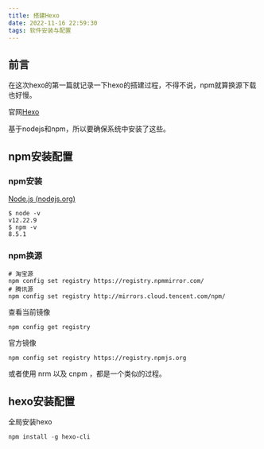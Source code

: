 ```yaml
---
title: 搭建Hexo
date: 2022-11-16 22:59:30
tags: 软件安装与配置
---
```


## 前言

在这次hexo的第一篇就记录一下hexo的搭建过程，不得不说，npm就算换源下载也好慢。

官网[Hexo](https://hexo.io/zh-cn/)

基于nodejs和npm，所以要确保系统中安装了这些。

## npm安装配置

### npm安装

[Node.js (nodejs.org)](https://nodejs.org/en/)

```shell
$ node -v
v12.22.9
$ npm -v
8.5.1
```

### npm换源

```shell
# 淘宝源
npm config set registry https://registry.npmmirror.com/
# 腾讯源
npm config set registry http://mirrors.cloud.tencent.com/npm/
```

查看当前镜像

```shell
npm config get registry
```

官方镜像

```shell
npm config set registry https://registry.npmjs.org
```

或者使用 nrm 以及 cnpm ，都是一个类似的过程。

## hexo安装配置

全局安装hexo

```powershell
npm install -g hexo-cli
```

